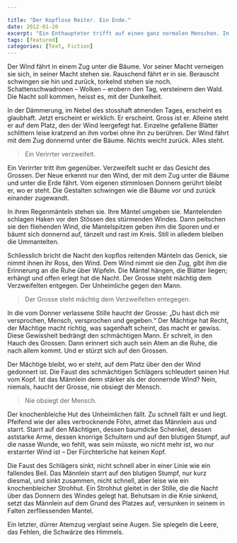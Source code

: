 ```yaml
---

title: "Der Kopflose Reiter. Ein Ende."
date: 2012-01-20
excerpt: "Ein Enthaupteter trifft auf einen ganz normalen Menschen. In windgepeitschter Nacht überlebt dieser die Begegnung nicht."
tags: [featured]
categories: [Text, Fiction]
---
```



Der Wind fährt in einem Zug unter die Bäume. Vor seiner Macht verneigen sie sich, in seiner Macht stehen sie. Rauschend fährt er in sie. Berauscht schwingen sie hin und zurück, torkelnd stehen sie noch. Schattenschwadronen – Wolken – erobern den Tag, versteinern den Wald. Die Nacht soll kommen, heisst es, mit der Dunkelheit.

In der Dämmerung, im Nebel des stosshaft atmenden Tages, erscheint es glaubhaft. Jetzt erscheint er wirklich. Er erscheint. Gross ist er. Alleine steht er auf dem Platz, den der Wind leergefegt hat. Einzelne gefallene Blätter schlittern leise kratzend an ihm vorbei ohne ihn zu berühren. Der Wind fährt mit dem Zug donnernd unter die Bäume. Nichts weicht zurück. Alles steht.

> Ein Verirrter verzweifelt.

Ein Verirrter tritt ihm gegenüber. Verzweifelt sucht er das Gesicht des Grossen. Der Neue erkennt nur den Wind, der mit dem Zug unter die Bäume und unter die Erde fährt. Vom eigenen stimmlosen Donnern gerührt bleibt er, wo er steht. Die Gestalten schwingen wie die Bäume vor und zurück einander zugewandt.

In ihren Regenmänteln stehen sie. Ihre Mäntel umgeben sie. Mantelenden schlagen Haken vor den Stössen des stürmenden Windes. Dann peitschen sie den fliehenden Wind, die Mantelspitzen geben ihm die Sporen und er bäumt sich donnernd auf, tänzelt und rast im Kreis. Still in alledem bleiben die Ummantelten.

Schliesslich bricht die Nacht den kopflos reitenden Mänteln das Genick, sie nimmt ihnen ihr Ross, den Wind. Dem Wind nimmt sie den Zug, gibt ihm die Erinnerung an die Ruhe über Wipfeln. Die Mäntel hängen, die Blätter liegen; erhängt und offen erlegt hat die Nacht. Der Grosse steht mächtig dem Verzweifelten entgegen. Der Unheimliche gegen den Mann.

> Der Grosse steht mächtig dem Verzweifelten entegegen.

In die vom Donner verlassene Stille haucht der Grosse: „Du hast dich mir versprochen, Mensch, versprochen und gegeben.“ Der Mächtige hat Recht, der Mächtige macht richtig, was sagenhaft scheint, das macht er gewiss. Diese Gewissheit bedrängt den schmächtigen Mann. Er schreit, in den Hauch des Grossen. Dann erinnert sich auch sein Atem an die Ruhe, die nach allem kommt. Und er stürzt sich auf den Grossen.

Der Mächtige bleibt, wo er steht, auf dem Platz über den der Wind gedonnert ist. Die Faust des schmächtigen Schlägers schleudert seinen Hut vom Kopf. Ist das Männlein denn stärker als der donnernde Wind? Nein, niemals, haucht der Grosse, nie obsiegt der Mensch.

> Nie obsiegt der Mensch.

Der knochenbleiche Hut des Unheimlichen fällt. Zu schnell fällt er und liegt. Pfeifend wie der alles vertrocknende Föhn, atmet das Männlein aus und starrt. Starrt auf den Mächtigen, dessen baumdicke Schenkel, dessen aststarke Arme, dessen knorrige Schultern und auf den blutigen Stumpf, auf die nasse Wunde, wo fehlt, was sein müsste, wo nicht mehr ist, wo nur erstarrter Wind ist – Der Fürchterliche hat keinen Kopf.

Die Faust des Schlägers sinkt, nicht schnell aber in einer Linie wie ein fallendes Beil. Das Männlein starrt auf den blutigen Stumpf, nur kurz diesmal, und sinkt zusammen, nicht schnell, aber leise wie ein knochenbleicher Strohhut. Ein Strohhut gleitet in der Stille, die die Nacht über das Donnern des Windes gelegt hat. Behutsam in die Knie sinkend, setzt das Männlein auf dem Grund des Platzes auf, versunken in seinem in Falten zerfliessenden Mantel.

Ein letzter, dürrer Atemzug verglast seine Augen. Sie spiegeln die Leere, das Fehlen, die Schwärze des Himmels.